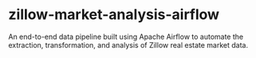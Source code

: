# zillow-market-analysis-airflow

An end-to-end data pipeline built using Apache Airflow to automate the extraction, transformation, and analysis of Zillow real estate market data.